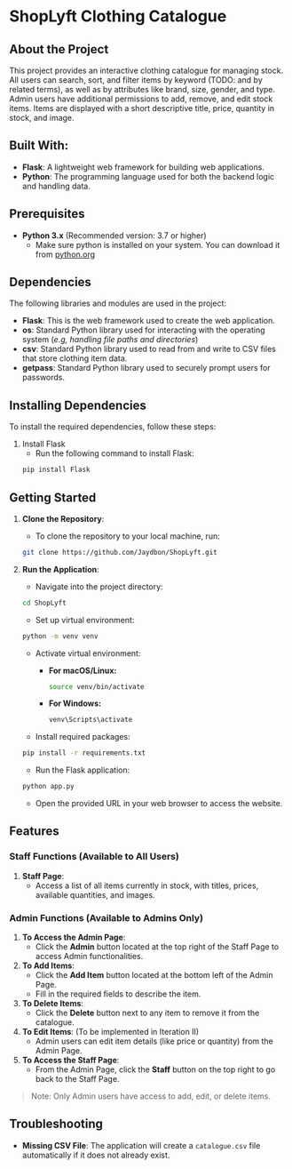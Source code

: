 # ShopLyft Clothing Catalogue
## About the Project
This project provides an interactive clothing catalogue for managing stock. All users can search, sort, and filter items by keyword (TODO: and by related terms), as well as by attributes like brand, size, gender, and type. Admin users have additional permissions to add, remove, and edit stock items. Items are displayed with a short descriptive title, price, quantity in stock, and image.

## Built With:
- **Flask**: A lightweight web framework for building web applications.
- **Python**: The programming language used for both the backend logic and handling data.

## Prerequisites
- **Python 3.x** (Recommended version: 3.7 or higher)
    - Make sure python is installed on your system. You can download it from [python.org](https://www.python.org/downloads/)

## Dependencies
The following libraries and modules are used in the project:
- **Flask**: This is the web framework used to create the web application.
- **os**: Standard Python library used for interacting with the operating system (*e.g, handling file paths and directories*)
- **csv**: Standard Python library used to read from and write to CSV files that store clothing item data.
- **getpass**: Standard Python library used to securely prompt users for passwords.

## Installing Dependencies
To install the required dependencies, follow these steps:
1. Install Flask
    - Run the following command to install Flask:
    ```bash
    pip install Flask
    ```

## Getting Started
1. **Clone the Repository**:
    - To clone the repository to your local machine, run:
    ```bash
    git clone https://github.com/Jaydbon/ShopLyft.git
    ```

2. **Run the Application**:
    - Navigate into the project directory:
    ```bash
    cd ShopLyft
    ```
    - Set up virtual environment:
    ```bash
    python -m venv venv
    ```
    - Activate virtual environment:
      
        - **For macOS/Linux:**
          ```bash
          source venv/bin/activate
          ```
        - **For Windows:**
          ```bash
          venv\Scripts\activate
          ```
    - Install required packages:
    ```bash
    pip install -r requirements.txt
    ```
    - Run the Flask application:
    ```bash
    python app.py
    ```
    - Open the provided URL in your web browser to access the website.

## Features
### Staff Functions (Available to All Users)
1. **Staff Page**:
    - Access a list of all items currently in stock, with titles, prices, available quantities, and images.

### Admin Functions (Available to Admins Only)
1. **To Access the Admin Page**:
    - Click the **Admin** button located at the top right of the Staff Page to access Admin functionalities.
2. **To Add Items**:
    - Click the **Add Item** button located at the bottom left of the Admin Page.
    - Fill in the required fields to describe the item.
3. **To Delete Items**:
    - Click the **Delete** button next to any item to remove it from the catalogue.
4. **To Edit Items**: (To be implemented in Iteration II)
    - Admin users can edit item details (like price or quantity) from the Admin Page.
5. **To Access the Staff Page**:
    - From the Admin Page, click the **Staff** button on the top right to go back to the Staff Page.
> Note: Only Admin users have access to add, edit, or delete items.

## Troubleshooting
- **Missing CSV File**: The application will create a `catalogue.csv` file automatically if it does not already exist.
